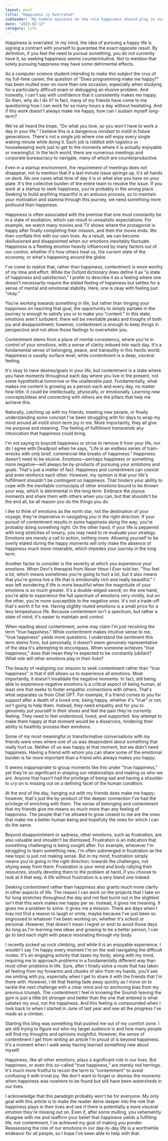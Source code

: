 ```yaml
---
layout: post
title: "Happiness is Overrated"
subheader: "My humble opinions on the role happiness should play in our lives"
date: "2023-02-13"
category: life
---
```


Happiness is overrated. In my mind, the idea of pursuing a happy life is signing a contract with yourself to guarantee the exact opposite result. By definition, if you feel the need to pursue something, you do not currently have it, so seeking happiness seems counterintuitive. Not to mention that solely pursuing happiness may have some detrimental effects.

As a computer science student intending to make this subject the crux of my full-time career, the question of "Does programming make me happy?" has been mulled over on more than one occasion, especially when studying for a particularly difficult exam or debugging an elusive problem. And honestly, I can't say with confidence that it consistently makes me happy. So then, why do I do it? In fact, many of my friends have come to me questioning how I can work for so many hours a day without hesitating. And if this work doesn't always make me happy, how can I sustain myself long-term?

We've all heard the trope, "Do what you love, so you won't have to work a day in your life." I believe this is a dangerous mindset to instill in future generations. There's not a single job where one will enjoy every single waking minute while doing it. Each job is riddled with logistics or housekeeping work just to get to the moments where it is actually enjoyable or meaningful. In the tech world, there are numerous meetings and corporate bureaucracy to navigate, many of which are counterproductive.

Even in a startup environment, the requirement of meetings does not disappear, not to mention that if a last-minute issue springs up, it's all hands on deck. No one cares what time of day it is or what else you have on your plate. It's the collective burden of the entire team to resolve the issue. If you work at a startup to seek happiness, you're probably in the wrong place. Seeking to build anything impactful is an arduous process, so to maintain your motivation and stamina through this journey, we need something more profound than happiness.

Happiness is often associated with the premise that one must constantly be in a state of exultation, which can result in unrealistic expectations. For example, we watch many movies and TV shows where the protagonist is happy after finally completing their mission, and then the movie ends. We then conflate this with our own lives. As a result, we can become disillusioned and disappointed when our emotions inevitably fluctuate. Happiness is a fleeting emotion heavily influenced by many factors out of our control, whether it's how others treat us, the current state of the economy, or what's happening around the globe.

I've come to realize that, rather than happiness, contentment is more worthy of my time and effort. While the Oxford dictionary does define it as "a state of happiness and satisfaction," I prefer to describe it as a feeling where one doesn't necessarily require the elated feeling of happiness but settles for a sense of mental and emotional stability. Here, one is okay with feeling just "okay."

You're working towards something in life, but rather than hinging your happiness on reaching that goal, the opportunity to simply partake in the journey is enough to satisfy you or to make you "content." In this state, emotions aren't turbulent; there will be inevitable peaks and troughs of both joy and disappointment; however, contentment is enough to keep things in perspective and not allow those feelings to overwhelm you.

Contentment stems from a place of mental consistency, where you're in control of your emotions, with a sense of clarity imbued into each day. It's a fundamental sense of belonging, peace, and tranquility in this hectic world. Happiness is usually surface level, while contentment is a deep, visceral feeling.

It's okay to have desires/goals in your life, but contentment is a state where you have moments throughout each day where you live in the present, not some hypothetical tomorrow or the unalterable past. Fundamentally, what makes me content is growing as a person each and every day, no matter how little. It could be intellectually, physically, or emotionally. Learning new concepts/ideas and connecting with others are the pillars that help me achieve this.

Naturally, catching up with my friends, meeting new people, or finally understanding some concept I've been struggling with for days to wrap my mind around all instill short-term joy in me. More importantly, they all give me purpose and meaning. The feeling of fulfillment transcends any intoxication that happiness could bring.

I'm not saying to boycott happiness or strive to remove it from your life, nor do I agree with Deadpool when he says, "Life is an endless series of train-wrecks with only brief, commercial-like breaks of happiness." Happiness doesn't need to be elusive. Emotions&mdash;perhaps happiness or something more negative&mdash;will always be by-products of pursuing your ambitions and goals. That's just a matter of fact. Happiness and contentment can coexist and even reinforce each other. However, my opinion is that your life's fulfillment shouldn't be contingent on happiness. That hinders your ability to cope with the inevitable cornucopia of other emotions bound to be thrown your way, which is detrimental in the long term. Embrace the joyous moments and share them with others when you can, but that shouldn't be the end all, be all reason you do the things you do.

I like to think of emotions as the north star, not the destination of your voyage; they're imperative in navigating you in the right direction. If your pursuit of contentment results in some happiness along the way, you're probably doing something right. On the other hand, if your life is peppered with long stretches of misery, you may need to re-evaluate your strategy. Emotions are merely a call to action, nothing more. Allowing yourself to be overly elated during the happy moments will only make the absence of happiness much more miserable, which impedes your journey in the long term.

Another factor to consider is the severity at which you experience your emotions. When Devi's therapist from *Never Have I Ever* told her, "You feel a lot, which means sometimes you're going to hurt a lot, but it also means that you're gonna live a life that is emotionally rich and really beautiful." I was left wondering if life is more beautiful when the magnitude of your emotions is so much greater. It's a double-edged sword; on the one hand, you're able to experience the full spectrum of emotions very vividly, but on the other, you're more susceptible to the negative ones. It's not a trade-off that's worth it for me. Having slightly muted emotions is a small price for a less tempestuous life. Because contentment isn't a spectrum, but rather a state of mind, it's easier to maintain and control.

When reading about contentment, some may claim I'm just recoining the term "true happiness." While contentment makes intuitive sense to me, "true happiness" yields more questions. I understand the sentiment this term stems from, but personally, it doesn't seem genuinely representative of the idea it's attempting to encompass. When someone achieves "true happiness," does that mean they're expected to be constantly jubilant? What role will other emotions play in their lives?

The beauty of realigning our mission to seek contentment rather than "true happiness" is that it still allows us to experience all emotions. Most importantly, it doesn't invalidate the negative moments. In fact, still being able to experience negative emotions is a critical aspect of being human, at least one that seeks to foster empathic connections with others. That's what separates us from Chat GPT. For example, if a friend comes to you for support after a death of a loved one, being happy, whether it's "true" or not, isn't going to help them. Instead, they need empathy and for you to genuinely put yourself in their shoes and feel the pain they're currently feeling. They need to feel understood, loved, and supported. Any attempt to make them happy at that moment would be a disservice, hindering their ability to healthily process their emotions.

Some of my most meaningful or transformative conversations with my friends were ones where one of us was despondent about something that really hurt us. Neither of us was happy at that moment, but we didn't need happiness. Having a friend with whom you can share some of the emotional burden is far more important than a friend who always makes you happy.

It seems inappropriate to group moments like this under "true happiness," yet they're so significant in shaping our relationships and making us who we are. Anyone that hasn't had the privilege of being sad and having a shoulder to cry on is missing out on a defining facet of the human condition.

At the end of the day, hanging out with my friends does make me happy; however, that's just the by-product of the deeper connection I've had the privilege of enriching with them. The sense of belonging and contentment that my friends give me means so much more than any feeling of happiness. The people that I've allowed to grow closest to me are the ones that make me a better human being and hopefully the ones for which I can do the same.

Beyond disappointment or sadness, other emotions, such as frustration, are also valuable and shouldn't be dismissed. Frustration is an indication that something challenging is being sought after. For example, whenever I'm struggling to learn something new, I'm often submerged in frustration as the new topic is just not making sense. But in my mind, frustration simply means you're going in the right direction: towards the challenges, not shying away from them. Frustration is your mind and body rallying their resources, stoutly devoting them to the problem at hand, if you choose to look at it that way. A life without frustration is a very bland one indeed.

Seeking contentment rather than happiness also grants much more clarity in other aspects of life. The reason I can work on the projects that I take on for long stretches throughout the day and not feel burnt out in the slightest isn't that this work makes me happy per se. Instead, it gives me meaning. It gives me a problem to solve. It gives me a mission. There are days when I may not find a reason to laugh or smile, maybe because I've just been so engrossed in whatever I've been working on, whether it's school or personal. However, that doesn't mean I regret or wish to avoid those days. As long as I'm learning new ideas and growing to be a better person, I can go to bed each night with peace resonating through my body.

I recently picked up rock climbing, and while it is an enjoyable experience, I wouldn't say I'm happy every moment I'm on the wall navigating the difficult routes. It's an engaging activity that taxes my body, along with my mind, requiring me to approach problems in a fundamentally different way than most other problems in life. Sure, after I finally solve a route that has taken all feeling from my forearms and chunks of skin from my hands, you'll see me smiling with joy, especially when I get to share it with the friends that I'm there with. However, I let that feeling fade away quickly as I move on to tackle the next challenge with a clear mind and no anchoring bias from my previous triumph. The contentment I feel in knowing the Sourish leaving the gym is just a little bit stronger and better than the one that entered is what satiates my soul, not the happiness. And this feeling is compounded when I look back to when I started in June of last year and see all the progress I've made as a climber.

Starting this blog was something that pushed me out of my comfort zone. I am still trying to figure out who my target audience is and how many people will find my thoughts and opinions insightful. However, the sense of contentment I get from writing an article I'm proud of is beyond happiness. It's a moment when I walk away having learned something new about myself.

Happiness, like all other emotions, plays a significant role in our lives. But happiness, or even this so-called "true happiness," are merely red herrings. It's much more fruitful to recoin the term to "contentment" to avoid confusing it with trivial joy. We don't want to forget or dismiss the moments when happiness was nowhere to be found but still have been watersheds in our lives.

I acknowledge that this paradigm probably won't be for everyone. My only goal with this article is to make the reader delve deeper into the role that happiness plays in their lives and see if there is potentially a more visceral emotion they're missing out on. Even if, after some mulling, you vehemently disagree with me and reaffirm your belief that happiness yields a fulfilling life, not contentment, I've achieved my goal of making you ponder. Reassessing the role of our emotions in our day-to-day life is a worthwhile endeavor for all people, so I hope I've been able to help with that.

